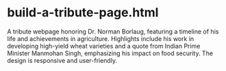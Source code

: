 # build-a-tribute-page.html
A tribute webpage honoring Dr. Norman Borlaug, featuring a timeline of his life and achievements in agriculture. Highlights include his work in developing high-yield wheat varieties and a quote from Indian Prime Minister Manmohan Singh, emphasizing his impact on food security. The design is responsive and user-friendly.
